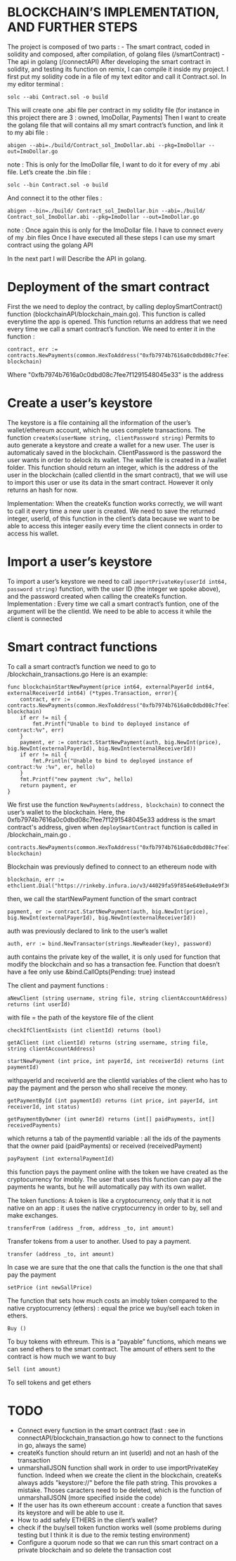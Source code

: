 # BLOCKCHAIN’S IMPLEMENTATION, AND FURTHER STEPS


The project is composed of two parts : 
	- The smart contract, coded in solidity and composed, after compilation, of golang files (/smartContract)
	- The api in golang (/connectAPI)
After developing the smart contract in solidity, and testing its function on remix, I can compile it inside my project. I first put my solidity code in a file of my text editor and call it Contract.sol. 
In my editor terminal :
```
solc --abi Contract.sol -o build
```

This will create one .abi file per contract in my solidity file (for instance in this project there are 3 : owned, ImoDollar, Payments)
Then I want to create the golang file that will contains all my smart contract’s function, and link it to my abi file :
```
abigen --abi=./build/Contract_sol_ImoDollar.abi --pkg=ImoDollar --out=ImoDollar.go
```

note : This is only for the ImoDollar file, I want to do it for every of my .abi file.
Let’s create the .bin file :
```
solc --bin Contract.sol -o build
```

And connect it to the other files :
```
abigen --bin=./build/ Contract_sol_ImoDollar.bin --abi=./build/ Contract_sol_ImoDollar.abi --pkg=ImoDollar --out=ImoDollar.go
```

note : Once again this is only for the ImoDollar file. I have to connect every of my .bin files
Once I have executed all these steps I can use my smart contract using the golang API

In the next part I will Describe the API in golang.

# Deployment of the smart contract
First the we need to deploy the contract, by calling deploySmartContract() function (blockchainAPI/blockchain_main.go). This function is called everytime the app is opened.
This function returns an address that we need every time we call a smart contract’s function. We need to enter it in the function :
```
contract, err := contracts.NewPayments(common.HexToAddress("0xfb7974b7616a0c0dbd08c7fee7f1291548045e33"), blockchain)
```
Where "0xfb7974b7616a0c0dbd08c7fee7f1291548045e33" is the address



# Create a user’s keystore
The keystore is a file containing all the information of the user’s wallet/ethereum account, which he uses complete transactions.
The function ```createKs(userName string, clientPassword string)``` Permits to auto generate a keystore and create a wallet for a new user. The user is automaticaly saved in the blockchain. ClientPassword is the password the user wants in order to delock its wallet. The wallet file is created in a /wallet folder.
This function should return an integer, which is the address of the user in the blockchain (called clientId in the smart contract), that we will use to import this user or use its data in the smart contract. However it only returns an hash for now.

Implementation: When the createKs function works correctly, we will want to call it every time a new user is created. We need to save the returned integer, userId, of this function in the client’s data because we want to be able to access this integer easily every time the client connects in order to access his wallet.

# Import a user’s keystore
To import a user’s keystore we need to call ```importPrivateKey(userId int64, password string)``` function, with the user ID (the integer we spoke above), and the password created when calling the createKs function.
Implementation : Every time we call a smart contract’s funtion, one of the argument will be the clientId. We need to be able to access it while the client is connected

# Smart contract functions
To call a smart contract’s function we need to go to /blockchain_transactions.go
Here is an example:
```
func blockchainStartNewPayment(price int64, externalPayerId int64, externalReceiverId int64) (*types.Transaction, error){
	contract, err := contracts.NewPayments(common.HexToAddress("0xfb7974b7616a0c0dbd08c7fee7f1291548045e33"), blockchain)
	if err != nil {
		fmt.Printf("Unable to bind to deployed instance of contract:%v", err)
	}
	payment, er := contract.StartNewPayment(auth, big.NewInt(price), big.NewInt(externalPayerId), big.NewInt(externalReceiverId))
	if err != nil {
		fmt.Println("Unable to bind to deployed instance of contract:%v :%v", er, hello)
	}
	fmt.Printf("new payment :%v", hello)
	return payment, er
}
```

We first use  the function ```NewPayments(address, blockchain)``` to connect the user’s wallet to the blockchain. Here, the 0xfb7974b7616a0c0dbd08c7fee7f1291548045e33 address is the smart contract's address, given when ```deploySmartContract``` function is called in /blockchain_main.go .
```
contracts.NewPayments(common.HexToAddress("0xfb7974b7616a0c0dbd08c7fee7f1291548045e33"), blockchain)
```
Blockchain was previously defined to connect to an ethereum node with  
```
blockchain, err := ethclient.Dial("https://rinkeby.infura.io/v3/44029fa59f854e649e0a4e9f3691de56")
```

then, we call the startNewPayment function of the smart contract 
```
payment, er := contract.StartNewPayment(auth, big.NewInt(price), big.NewInt(externalPayerId), big.NewInt(externalReceiverId))
```
auth was previously declared to link to the user’s wallet
```
auth, err := bind.NewTransactor(strings.NewReader(key), password)
```
auth contains the private key of the wallet, it is only used for function that modify the blockchain and so has a transaction fee. Function that doesn’t have a fee only use &bind.CallOpts{Pending: true} instead

The client and payment functions :
```
aNewClient (string username, string file, string clientAccountAddress) returns (int userId)
```
with file = the path of the keystore file of the client
```
checkIfClientExists (int clientId) returns (bool)
```
```
getAClient (int clientId) returns (string username, string file, string clientAccountAddress)
```
```
startNewPayment (int price, int payerId, int receiverId) returns (int paymentId)
```
withpayerId and receiverId are the clientId variables of the client who has to pay the payment and the person who shall receive the money.
```
getPaymentById (int paymentId) returns (int price, int payerId, int receiverId, int status)
```
```
getPaymentByOwner (int ownerId) returns (int[] paidPayments, int[] receivedPayments)
```
which returns a tab of the paymentId variable : all the ids of the payments that the owner paid (paidPayments) or received (receivedPayment)
```
payPayment (int externalPaymentId) 
```
this function pays the payment online with the token we have created as the cryptocurrency for imobly. The user that uses this function can pay all the payments he wants, but he will automatically pay with its own wallet.

The token functions:
A token is like a cryptocurrency, only that it is not native on an app : it uses the native cryptocurrency in  order to by, sell and make exchanges.
```
transferFrom (address _from, address _to, int amount)
```
Transfer tokens from a user to another. Used to pay a payment.
```
transfer (address _to, int amount)
```
In case we are sure that the one that calls the function is the one that shall pay the payment
```
setPrice (int newSallPrice)
```
The function that sets how much costs an imobly token compared to the native cryptocurrency (ethers) : equal the price we buy/sell each token in ethers.
```
Buy ()
```
To buy tokens with ethreum. This is a “payable” functions, which means we can send ethers to the smart contract. The amount of ethers sent to the contract is how much we want to buy
```
Sell (int amount)
```
To sell tokens and get ethers


# TODO
- Connect every function in the smart contract (fast : see in connectAPI/blockchain_transaction.go how to connect to the functions in go, always the same)
- createKs function should return an int (userId) and not an hash of the transaction
- unmarshallJSON function shall work in order to use importPrivateKey function. Indeed when we create the client in the blockchain, createKs always adds "keystore://" before the file path string. This provokes a mistake. Thoses caracters need to be deleted, which is the function of unmarshallJSON (more specified inside the code)
- If the user has its own ethereum account : create a function that saves its keystore and will be able to use it.
- How to add safely ETHERS in the client’s wallet?
- check if the buy/sell token function works well (some problems during testing but I think it is due to the remix testing environment)
- Configure a quorum node so that we can run this smart contract on a private blockchain and so delete the transaction cost
